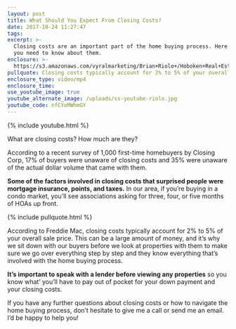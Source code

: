 ```yaml
---
layout: post
title: What Should You Expect From Closing Costs?
date: 2017-10-24 11:27:47
tags:
excerpt: >-
  Closing costs are an important part of the home buying process. Here’s what
  you need to know about them.
enclosure: >-
  https://s3.amazonaws.com/vyralmarketing/Brian+Riolo+/Hoboken+Real+Estate-+What+Should+You+Expect+From+Closing+Costs%253F.mp4
pullquote: Closing costs typically account for 2% to 5% of your overall sale price.
enclosure_type: video/mp4
enclosure_time:
use_youtube_image: true
youtube_alternate_image: /uploads/ss-youtube-riolo.jpg
youtube_code: nfCYoMWhmGY
---
```



{% include youtube.html %}

What are closing costs? How much are they?

According to a recent survey of 1,000 first-time homebuyers by Closing Corp, 17% of buyers were unaware of closing costs and 35% were unaware of the actual dollar volume that came with them.

**Some of the factors involved in closing costs that surprised people were mortgage insurance, points, and taxes.** In our area, if you’re buying in a condo market, you’ll see associations asking for three, four, or five months of HOAs up front.

{% include pullquote.html %}

According to Freddie Mac, closing costs typically account for 2% to 5% of your overall sale price. This can be a large amount of money, and it’s why we sit down with our buyers before we look at properties with them to make sure we go over everything step by step and they know everything that’s involved with the home buying process.

**It’s important to speak with a lender before viewing any properties** so you know what’ you’ll have to pay out of pocket for your down payment and your closing costs.

If you have any further questions about closing costs or how to navigate the home buying process, don’t hesitate to give me a call or send me an email. I’d be happy to help you!